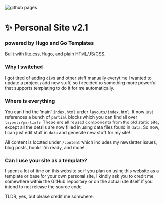 ![github pages](https://github.com/jackyzha0/jackyzha0.github.io/workflows/github%20pages/badge.svg)

# ✨ Personal Site v2.1
### powered by Hugo and Go Templates

Built with [lite.css](https://github.com/jackyzha0/lite.css), Hugo, and plain HTML/JS/CSS. 

### Why I switched
I got tired of adding `div`s and other stuff manually everytime I wanted to update a project / add new stuff, so I decided to something more powerful that supports templating to do it for me automatically.

### Where is everything
You can find the 'main' `index.html` under `layouts/index.html`. It now just references a bunch of `partial` blocks which you can find all over `layouts/partials`. These are all reused components from the old static site, except all the details are now filled in using data files found in `data`. So now, I can just edit stuff in `data` and generate new stuff for my site!

All content is located under `/content` which includes my newsletter issues, blog posts, books I'm ready, and more!

### Can I use your site as a template?
I spent a lot of time on this website so if you plan on using this website as a template or base for your own personal site, I kindly ask you to credit me somewhere within the GitHub repository or on the actual site itself if you intend to not release the source code.

TLDR; yes, but please credit me somwhere.
